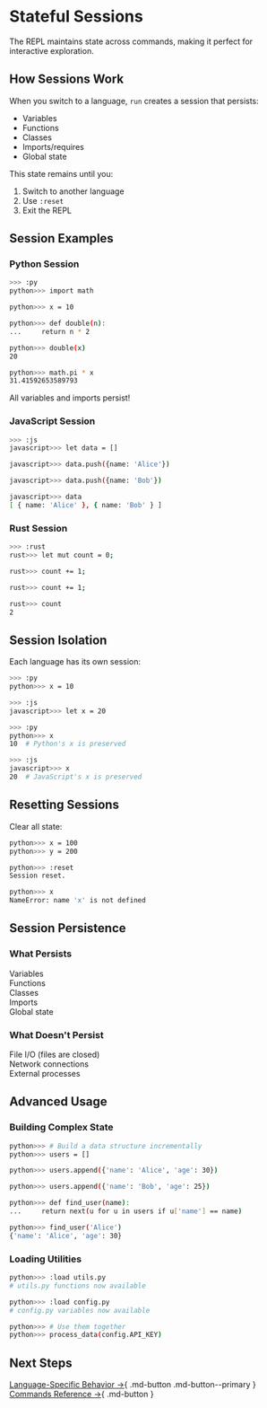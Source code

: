 # Stateful Sessions

The REPL maintains state across commands, making it perfect for interactive exploration.

## How Sessions Work

When you switch to a language, `run` creates a session that persists:

- Variables
- Functions
- Classes
- Imports/requires
- Global state

This state remains until you:

1. Switch to another language
2. Use `:reset`
3. Exit the REPL

## Session Examples

### Python Session

```bash
>>> :py
python>>> import math

python>>> x = 10

python>>> def double(n):
...     return n * 2

python>>> double(x)
20

python>>> math.pi * x
31.41592653589793
```

All variables and imports persist!

### JavaScript Session

```bash
>>> :js
javascript>>> let data = []

javascript>>> data.push({name: 'Alice'})

javascript>>> data.push({name: 'Bob'})

javascript>>> data
[ { name: 'Alice' }, { name: 'Bob' } ]
```

### Rust Session

```bash
>>> :rust
rust>>> let mut count = 0;

rust>>> count += 1;

rust>>> count += 1;

rust>>> count
2
```

## Session Isolation

Each language has its own session:

```bash
>>> :py
python>>> x = 10

>>> :js
javascript>>> let x = 20

>>> :py
python>>> x
10  # Python's x is preserved

>>> :js
javascript>>> x
20  # JavaScript's x is preserved
```

## Resetting Sessions

Clear all state:

```bash
python>>> x = 100
python>>> y = 200

python>>> :reset
Session reset.

python>>> x
NameError: name 'x' is not defined
```

## Session Persistence

### What Persists

 Variables  
 Functions  
 Classes  
 Imports  
 Global state  

### What Doesn't Persist

 File I/O (files are closed)  
 Network connections  
 External processes  

## Advanced Usage

### Building Complex State

```bash
python>>> # Build a data structure incrementally
python>>> users = []

python>>> users.append({'name': 'Alice', 'age': 30})

python>>> users.append({'name': 'Bob', 'age': 25})

python>>> def find_user(name):
...     return next(u for u in users if u['name'] == name)

python>>> find_user('Alice')
{'name': 'Alice', 'age': 30}
```

### Loading Utilities

```bash
python>>> :load utils.py
# utils.py functions now available

python>>> :load config.py
# config.py variables now available

python>>> # Use them together
python>>> process_data(config.API_KEY)
```

## Next Steps

[Language-Specific Behavior →](language-behavior.md){ .md-button .md-button--primary }
[Commands Reference →](commands.md){ .md-button }
